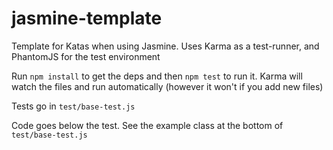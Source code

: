 # jasmine-template
Template for Katas when using Jasmine. Uses Karma as a test-runner, and PhantomJS for the test environment


Run `npm install` to get the deps and then `npm test` to run it. Karma will watch the files and run automatically (however it won't if you add new files)

Tests go in `test/base-test.js`

Code goes below the test. See the example class at the bottom of `test/base-test.js`
